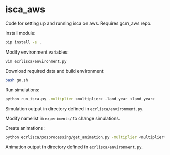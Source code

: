 # isca_aws #

Code for setting up and running isca on aws. Requires gcm_aws repo.

Install module:
```bash
pip install -e .
```

Modify environment variables:
```bash
vim ecrlisca/environment.py
```

Download required data and build environment:
```bash
bash go.sh
```

Run simulations:
```bash
python run_isca.py -multiplier <multiplier> -land_year <land_year>
```
Simulation output in directory defined in `ecrlisca/environment.py`.


Modify namelist in `experiments/` to change simulations.


Create animations:
```bash
python ecrlisca/posprocessing/get_animation.py -multiplier <multiplier> -land_year <land_year> -field <field> -level <level>
```
Animation output in directory defined in `ecrlisca/environment.py`.
